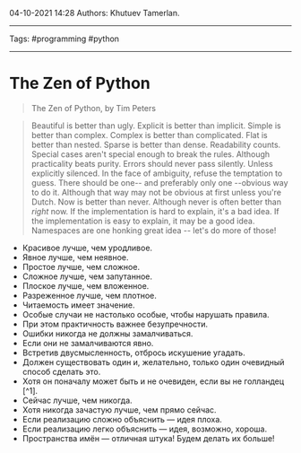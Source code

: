 04-10-2021
14:28
Authors: Khutuev Tamerlan.
***
Tags: #programming #python 
***
# The Zen of Python

>The Zen of Python, by Tim Peters

>Beautiful is better than ugly.
Explicit is better than implicit.
Simple is better than complex.
Complex is better than complicated.
Flat is better than nested.
Sparse is better than dense.
Readability counts.
Special cases aren't special enough to break the rules.
Although practicality beats purity.
Errors should never pass silently.
Unless explicitly silenced.
In the face of ambiguity, refuse the temptation to guess.
There should be one-- and preferably only one --obvious way to do it.
Although that way may not be obvious at first unless you're Dutch.
Now is better than never.
Although never is often better than *right* now.
If the implementation is hard to explain, it's a bad idea.
If the implementation is easy to explain, it may be a good idea.
Namespaces are one honking great idea -- let's do more of those!

-   Красивое лучше, чем уродливое.
-   Явное лучше, чем неявное.
-   Простое лучше, чем сложное.
-   Сложное лучше, чем запутанное.
-   Плоское лучше, чем вложенное.
-   Разреженное лучше, чем плотное.
-   Читаемость имеет значение.
-   Особые случаи не настолько особые, чтобы нарушать правила.
-   При этом практичность важнее безупречности.
-   Ошибки никогда не должны замалчиваться.
-   Если они не замалчиваются явно.
-   Встретив двусмысленность, отбрось искушение угадать.
-   Должен существовать один и, желательно, только один очевидный способ сделать это.
-   Хотя он поначалу может быть и не очевиден, если вы не голландец [^1].
-   Сейчас лучше, чем никогда.
-   Хотя никогда зачастую лучше, чем прямо сейчас.
-   Если реализацию сложно объяснить — идея плоха.
-   Если реализацию легко объяснить — идея, возможно, хороша.
-   Пространства имён — отличная штука! Будем делать их больше!